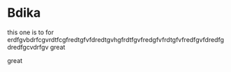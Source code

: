 # Bdika
this one is to for erdfgvbdrfcgvrdtfcgfredtgfvfdredtgvhgfrdtfgvfredgfvfrdtgfvfredfgvfdredfgdredfgcvdrfgv 
great

great
